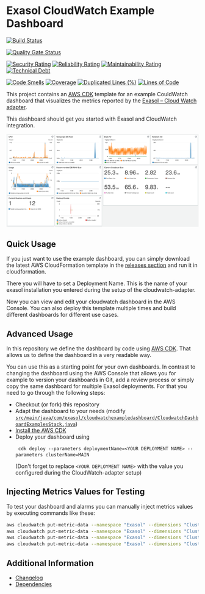 # Exasol CloudWatch Example Dashboard

[![Build Status](https://github.com/exasol/cloudwatch-dashboard-examples/actions/workflows/ci-build.yml/badge.svg)](https://github.com/exasol/cloudwatch-dashboard-examples/actions/workflows/ci-build.yml)

[![Quality Gate Status](https://sonarcloud.io/api/project_badges/measure?project=com.exasol%3Acloudwatch-dashboard-examples&metric=alert_status)](https://sonarcloud.io/dashboard?id=com.exasol%3Acloudwatch-dashboard-examples)

[![Security Rating](https://sonarcloud.io/api/project_badges/measure?project=com.exasol%3Acloudwatch-dashboard-examples&metric=security_rating)](https://sonarcloud.io/dashboard?id=com.exasol%3Acloudwatch-dashboard-examples)
[![Reliability Rating](https://sonarcloud.io/api/project_badges/measure?project=com.exasol%3Acloudwatch-dashboard-examples&metric=reliability_rating)](https://sonarcloud.io/dashboard?id=com.exasol%3Acloudwatch-dashboard-examples)
[![Maintainability Rating](https://sonarcloud.io/api/project_badges/measure?project=com.exasol%3Acloudwatch-dashboard-examples&metric=sqale_rating)](https://sonarcloud.io/dashboard?id=com.exasol%3Acloudwatch-dashboard-examples)
[![Technical Debt](https://sonarcloud.io/api/project_badges/measure?project=com.exasol%3Acloudwatch-dashboard-examples&metric=sqale_index)](https://sonarcloud.io/dashboard?id=com.exasol%3Acloudwatch-dashboard-examples)

[![Code Smells](https://sonarcloud.io/api/project_badges/measure?project=com.exasol%3Acloudwatch-dashboard-examples&metric=code_smells)](https://sonarcloud.io/dashboard?id=com.exasol%3Acloudwatch-dashboard-examples)
[![Coverage](https://sonarcloud.io/api/project_badges/measure?project=com.exasol%3Acloudwatch-dashboard-examples&metric=coverage)](https://sonarcloud.io/dashboard?id=com.exasol%3Acloudwatch-dashboard-examples)
[![Duplicated Lines (%)](https://sonarcloud.io/api/project_badges/measure?project=com.exasol%3Acloudwatch-dashboard-examples&metric=duplicated_lines_density)](https://sonarcloud.io/dashboard?id=com.exasol%3Acloudwatch-dashboard-examples)
[![Lines of Code](https://sonarcloud.io/api/project_badges/measure?project=com.exasol%3Acloudwatch-dashboard-examples&metric=ncloc)](https://sonarcloud.io/dashboard?id=com.exasol%3Acloudwatch-dashboard-examples)

This project contains an [AWS CDK](https://aws.amazon.com/cdk/) template for an example CouldWatch dashboard that visualizes the metrics reported by the [Exasol – Cloud Watch adapter](https://github.com/exasol/cloudwatch-adapter).

This dashboard should get you started with Exasol and CloudWatch integration.

![Exasol CloudWatch dashboard example](doc/images/exasolCloudwatchDashboard.png)

## Quick Usage

If you just want to use the example dashboard, you can simply download the latest AWS CloudFormation template in the [releases section](https://github.com/exasol/cloudwatch-dashboard-examples/releases/) and run it in cloudformation.

There you will have to set a Deployment Name. This is the name of your exasol installation you entered during the setup of the cloudwatch-adapter.

Now you can view and edit your cloudwatch dashboard in the AWS Console. You can also deploy this template multiple times and build different dashboards for different use cases.

## Advanced Usage

In this repository we define the dashboard by code using [AWS CDK](https://aws.amazon.com/cdk/). That allows us to define the dashboard in a very readable way.

You can use this as a starting point for your own dashboards. In contrast to changing the dashboard using the AWS Console that allows you for example to version your dashboards in Git, add a review process or simply copy the same dashboard for multiple Exasol deployments. For that you need to go through the following steps:

* Checkout (or fork) this repository
* Adapt the dashboard to your needs (modify [`src/main/java/com/exasol/cloudwatchexampledashboard/CloudwatchDashboardExamplesStack.java`](src/main/java/com/exasol/cloudwatchexampledashboard/CloudwatchDashboardExamplesStack.java))
* [Install the AWS CDK](https://docs.aws.amazon.com/cdk/latest/guide/getting_started.html#getting_started_install)
* Deploy your dashboard using
    ```shell
     cdk deploy --parameters deploymentName=<YOUR DEPLOYMENT NAME> --parameters clusterName=MAIN
    ```
  (Don't forget to replace `<YOUR DEPLOYMENT NAME>` with the value you configured during the CloudWatch-adapter setup)

## Injecting Metrics Values for Testing

To test your dashboard and alarms you can manually inject metrics values by executing commands like these:

```sh
aws cloudwatch put-metric-data --namespace "Exasol" --dimensions "Cluster Name=MAIN,Deployment=<YOUR DEPLOYMENT NAME>" --unit Seconds --value 30 --metric-name "BACKUP_DURATION"
aws cloudwatch put-metric-data --namespace "Exasol" --dimensions "Cluster Name=MAIN,Deployment=<YOUR DEPLOYMENT NAME>" --unit Count --value 1 --metric-name "BACKUP_START"      
aws cloudwatch put-metric-data --namespace "Exasol" --dimensions "Cluster Name=MAIN,Deployment=<YOUR DEPLOYMENT NAME>" --unit Count --value 1 --metric-name "BACKUP_END"  
aws cloudwatch put-metric-data --namespace "Exasol" --dimensions "Cluster Name=MAIN,Deployment=<YOUR DEPLOYMENT NAME>" --unit Count --value 1 --metric-name "BACKUP_ABORTED"
```

## Additional Information

* [Changelog](doc/changes/changelog.md)
* [Dependencies](dependencies.md)
